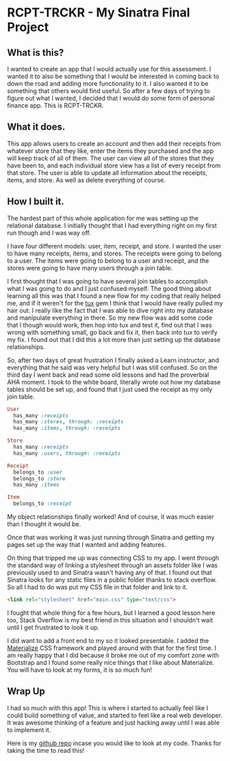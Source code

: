 # RCPT-TRCKR - My Sinatra Final Project

## What is this?

I wanted to create an app that I would actually use for this assessment. I wanted it to also be something that I would be interested in coming back to down the road and adding more functionality to it. I also wanted it to be something that others would find useful. So after a few days of trying to figure out what I wanted, I decided that I would do some form of personal finance app. This is RCPT-TRCKR.

## What it does.

This app allows users to create an account and then add their receipts from whatever store that they like, enter the items they purchased and the app will keep track of all of them. The user can view all of the stores that they have been to, and each individual store view has a list of every receipt from that store. The user is able to update all information about the receipts, items, and store. As well as delete everything of course.

## How I built it.

The hardest part of this whole application for me was setting up the relational database. I initially thought that I had everything right on my first run though and I was way off.

I have four different models: user, item, receipt, and store. I wanted the user to have many receipts, items, and stores. The receipts were going to belong to a user. The items were going to belong to a user and receipt, and the stores were going to have many users through a join table.

I first thought that I was going to have several join tables to accomplish what I was going to do and I just confused myself. The good thing about learning all this was that I found a new flow for my coding that really helped me, and if it weren't for the [tux](https://rubygems.org/gems/tux) gem I think that I would have really pulled my hair out. I really like the fact that I was able to dive right into my database and manipulate everything in there. So my new flow was add some code that I though would work, then hop into tux and test it, find out that I was wrong with something small, go back and fix it, then back into tux to verify my fix. I found out that I did this a lot more than just setting up the database relationships.

So, after two days of great frustration I finally asked a Learn instructor, and everything that he said was very helpful but I was still confused. So on the third day I went back and read some old lessons and had the proverbial AHA moment. I took to the white board, literally wrote out how my database tables should be set up, and found that I just used the receipt as my only join table.

```ruby
User
  has_many :receipts
  has_many :stores, through: :receipts
  has_many :items, through: :receipts

Store
  has_many :receipts
  has_many :users, through: :receipts

Receipt
  belongs_to :user
  belongs_to :store
  has_many :items

Item
  belongs_to :receipt
```

My object relationships finally worked! And of course, it was much easier than I thought it would be.

Once that was working it was just running through Sinatra and getting my pages set up the way that I wanted and adding features.

On thing that tripped me up was connecting CSS to my app. I went through the standard way of linking a stylesheet through an assets folder like I was previously used to and Sinatra wasn't having any of that. I found out that Sinatra looks for any static files in a public folder thanks to stack overflow. So all I had to do was put my CSS file in that folder and link to it.

``` html
<link rel="stylesheet" href="main.css" type="text/css">
```

I fought that whole thing for a few hours, but I learned a good lesson here too, Stack Overflow is my best friend in this situation and I shouldn't wait until I get frustrated to look it up.

I did want to add a front end to my so it looked presentable. I added the [Materialize](http://materializecss.com/) CSS framework and played around with that for the first time. I am really happy that I did because it broke me out of my comfort zone with Bootstrap and I found some really nice things that I like about Materialize. You will have to look at my forms, it is so much fun!

## Wrap Up

I had so much with this app! This is where I started to actually feel like I could build something of value, and started to feel like a real web developer. It was awesome thinking of a feature and just hacking away until I was able to implement it.

Here is my [github repo](https://github.com/theRingleman/rcpt_trckr) incase you would like to look at my code. Thanks for taking the time to read this!
